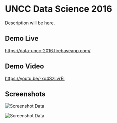 # UNCC Data Science 2016
Description will be here.

## Demo Live
https://data-uncc-2016.firebaseapp.com/

## Demo Video
https://youtu.be/-xo4SzLvrEI

## Screenshots

![Screenshot Data](https://lh3.googleusercontent.com/qg8lCffXoGcyH8kwfNec4djyPDn1yX-SfnTM3vBaAWalWrD0UiRSFs_vASw49js9noChNFadFEPd1kH6NsPrD7o5Y68SEvkwY4Lrr3GPaZ0dZoaWD6fQkwIi_FxoysvgcXux5UB4uuB3mlOOE5jJd7OvT-fz1zVSjrfegeEPAYX1ax4KLdXBwLXn5P5bDM5ALJwUwRH8zwz3LDpsS6VghGlDzW2m3Wn2J1HOA2KrGV2MgvGeQG0TpWNvObaq2IJYrQ-AhgZE71UxzpwgRUxDyC6tDMkHH7z4JHoCuKi4pjA_NTa5lz96uMfgesNfoOr6tZ8vT-fcsoulzRFgEKnvZyk3cSn2UJrHfScwfn-Ry27VdEfolgXZ8qBXGZhd6_YyZ5X_TqA4scWH-ESz78DPooVRQuSsAJyqHbVjtyH-rj-NnndeHtZvcgKmsV648-9e3cHzi0b9XpvFDfP-0l4o9FWGz3B9xXbuMKu3388oF1e468GLzMvJ47Ae9s1bASzAxCNlG0Q7E6phU8rvnOwhk3xtKqlOheO0a_vEHqCVvSiG9itJh42SQ-ONE3RjU6fp0i_o=w1278-h703-no "screenshot Data")

![Screenshot Data](https://lh3.googleusercontent.com/WVjlE0bfh-NdsGbtnedFMjp-ty4l6FqgDA5p-wRpmCrSrY5llV-oAZapfGVLpCziMautzfGnfIoi8ysgWYxT2EzkAEqz8pcgYoUB_0kJUXeREpt4XXJ-duLAG0SUZ0kw4uk8mZcA7SkCxkRxA7VEdT3lBpKMClHyvyKVuAemGhBCI9RV33VIPJnt86ssKBTqVVdyarATitQwD77s-njGD7orAHZorWaFrMJPytEjVbinrRhhIWVrMX_dBn1EqRbsOK08ADG6mZVKATKcbc8DRIkzhgoKJD77EUjj-f_8BLxAx1QtgkifMeBeRO762ss_3l5E_EZlII36huL-GIx9xzPVmTD_6ocN8BqC8g-C2OQYPqEqVSatDM0nxyEAgkkq0jfTQLGUr33fF9LYq7CNu1ecuhsAemxGAp-seWSDMEK0XjDz2nXOCkQ-7sYa91hRBDpkvGgM4LaArOvSFxRSO-JJCKCs-758P80hWggrgVu1VCGrx7HgySmn78DW5CtvSGmgqcemZFl1Y15X3WdbHg6vdaRzwFzrnKSI4JOu4hd3I02l_4kX1atgBo40qgV_3t_g=w1277-h705-no "screenshot Data")
